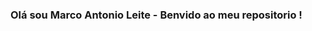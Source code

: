 ###  Olá sou Marco Antonio Leite - Benvido ao meu  repositorio !

<!--
**marcoleitecarmo/marcoleitecarmo** is a ✨ _special_ ✨ repository because its `README.md` (this file) appears on your GitHub profile.

Here are some ideas to get you started:

- 🔭  Atualmente estou me aprimorando nos estudos de python.
- 🌱 I’m currently learning  Python nivel avançado, html, css, javascript  e banco de  dados.
              
<div align="center">
  <a href="https://github.com/marcoleitecarmo">
  <img height="180em" src="https://github-readme-stats.vercel.app/api?username=rafaballerini&show_icons=true&theme=dracula&include_all_commits=true&count_private=true"/>
  <img height="180em" src="https://github-readme-stats.vercel.app/api/top-langs/?username=rafaballerini&layout=compact&langs_count=7&theme=dracula"/>
</div>
  

